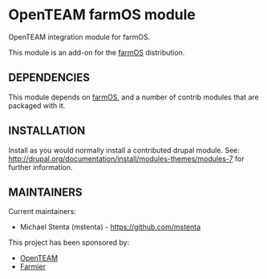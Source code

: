 # OpenTEAM farmOS module

OpenTEAM integration module for farmOS.

This module is an add-on for the [farmOS](http://drupal.org/project/farm)
distribution.

## DEPENDENCIES

This module depends on [farmOS](http://drupal.org/project/farm), and a number
of contrib modules that are packaged with it.

## INSTALLATION

Install as you would normally install a contributed drupal module. See:
http://drupal.org/documentation/install/modules-themes/modules-7 for further
information.

## MAINTAINERS

Current maintainers:
 * Michael Stenta (mstenta) - https://github.com/mstenta

This project has been sponsored by:
 * [OpenTEAM](https://openteam.community)
 * [Farmier](http://farmier.com)

